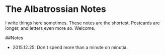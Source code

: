 <h1>The Albatrossian Notes</h1>
<p>I write things here sometimes. These notes are the shortest. Postcards are longer, and letters even more so. Welcome.</a></p>

##Notes

* 2015.12.25: Don't spend more than a minute on minutia.
